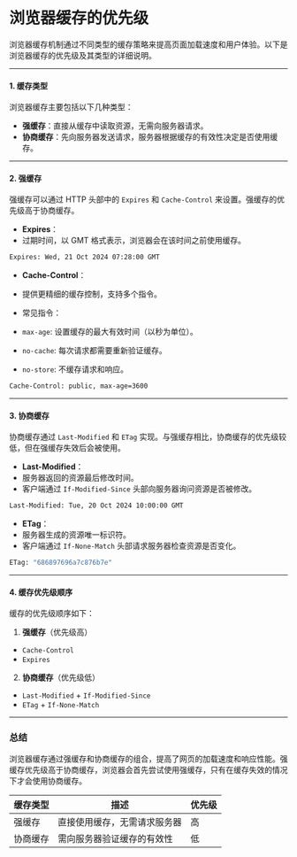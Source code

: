 # 浏览器缓存的优先级

浏览器缓存机制通过不同类型的缓存策略来提高页面加载速度和用户体验。以下是浏览器缓存的优先级及其类型的详细说明。

---

#### 1. 缓存类型

浏览器缓存主要包括以下几种类型：

- **强缓存**：直接从缓存中读取资源，无需向服务器请求。
- **协商缓存**：先向服务器发送请求，服务器根据缓存的有效性决定是否使用缓存。

---

#### 2. 强缓存

强缓存可以通过 HTTP 头部中的 `Expires` 和 `Cache-Control` 来设置。强缓存的优先级高于协商缓存。

- **Expires**：
- 过期时间，以 GMT 格式表示，浏览器会在该时间之前使用缓存。

```bash
Expires: Wed, 21 Oct 2024 07:28:00 GMT
```

- **Cache-Control**：
- 提供更精细的缓存控制，支持多个指令。
- 常见指令：

- `max-age`: 设置缓存的最大有效时间（以秒为单位）。
- `no-cache`: 每次请求都需要重新验证缓存。
- `no-store`: 不缓存请求和响应。

```bash
Cache-Control: public, max-age=3600
```

---

#### 3. 协商缓存

协商缓存通过 `Last-Modified` 和 `ETag` 实现。与强缓存相比，协商缓存的优先级较低，但在强缓存失效后会被使用。

- **Last-Modified**：
- 服务器返回的资源最后修改时间。
- 客户端通过 `If-Modified-Since` 头部向服务器询问资源是否被修改。

```bash
Last-Modified: Tue, 20 Oct 2024 10:00:00 GMT
```

- **ETag**：
- 服务器生成的资源唯一标识符。
- 客户端通过 `If-None-Match` 头部请求服务器检查资源是否变化。

```bash
ETag: "686897696a7c876b7e"
```

---

#### 4. 缓存优先级顺序

缓存的优先级顺序如下：

1. **强缓存**（优先级高）

- `Cache-Control`
- `Expires`

2. **协商缓存**（优先级低）

- `Last-Modified` + `If-Modified-Since`
- `ETag` + `If-None-Match`

---

### 总结

浏览器缓存通过强缓存和协商缓存的组合，提高了网页的加载速度和响应性能。强缓存优先级高于协商缓存，浏览器会首先尝试使用强缓存，只有在缓存失效的情况下才会使用协商缓存。

| 缓存类型 | 描述                         | 优先级 |
| -------- | ---------------------------- | ------ |
| 强缓存   | 直接使用缓存，无需请求服务器 | 高     |
| 协商缓存 | 需向服务器验证缓存的有效性   | 低     |
